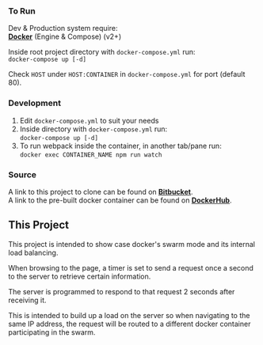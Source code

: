 ### To Run

Dev & Production system require:  
**[<u>Docker</u>](https://docs.docker.com/engine/installation/)** (Engine & Compose) (v2+)  

Inside root project directory with `docker-compose.yml` run:  
`docker-compose up [-d]`  

Check `HOST` under `HOST:CONTAINER` in `docker-compose.yml` for port (default 80).  

### Development  
1) Edit `docker-compose.yml` to suit your needs  
2) Inside directory with `docker-compose.yml` run:  
`docker-compose up [-d]`  
3) To run webpack inside the container, in another tab/pane run:  
`docker exec CONTAINER_NAME npm run watch`  

### Source
A link to this project to clone can be found on **[<u>Bitbucket</u>](https://bitbucket.org/JestrJ/swarm-example)**.  
A link to the pre-built docker container can be found on **[<u>DockerHub</u>](https://hub.docker.com/r/jestrr/swarm-example/)**.  


## This Project
This project is intended to show case docker's swarm mode and its internal load balancing.

When browsing to the page, a timer is set to send a request once a second to the server
to retrieve certain information.  

The server is programmed to respond to that request 2 seconds after receiving it.  

This is intended to build up a load on the server so when navigating to the same IP address,
the request will be routed to a different docker container participating in the swarm.